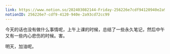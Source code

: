 ```yaml
---
link: https://www.notion.so/202403082144-Friday-256226e7cdf94120940e2a93cd72cc99
notionID: 256226e7-cdf9-4120-940e-2a93cd72cc99
---
```

今天的话也没有做什么事情呢，上午上课的时候，总结了一些永久笔记，然后中午又有一些内心悲伤的时候。害。

明天，加油呢。